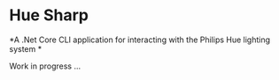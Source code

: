 # Hue Sharp
*A .Net Core CLI application for interacting with the Philips Hue lighting system *

Work in progress ...